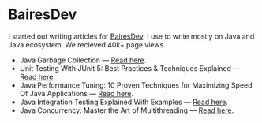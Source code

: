 # BairesDev

I started out writing articles for [BairesDev](https://www.bairesdev.com/). I use to write mostly on Java and Java ecosystem. We recieved 40k+ page views.

- Java Garbage Collection — [Read here](https://www.bairesdev.com/blog/java-garbage-collection-tips/).
- Unit Testing With JUnit 5: Best Practices & Techniques Explained — [Read here](https://www.bairesdev.com/blog/java-unit-testing/).
- Java Performance Tuning: 10 Proven Techniques for Maximizing Speed Of Java Applications — [Read here](https://www.bairesdev.com/blog/java-performance-tuning-tips/).
- Java Integration Testing Explained With Examples — [Read here](https://www.bairesdev.com/blog/java-integration-testing/).
- Java Concurrency: Master the Art of Multithreading — [Read here](https://www.bairesdev.com/blog/java-concurrency/).

